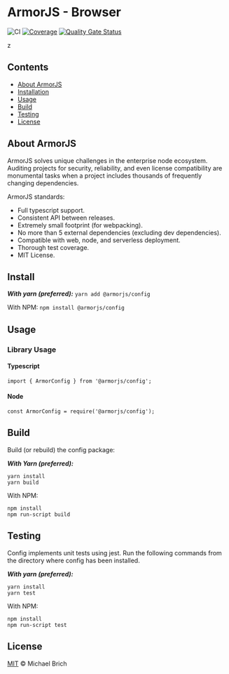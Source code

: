 # ArmorJS - Browser

![CI](https://github.com/armorjs/browser/workflows/CI/badge.svg?branch=master) [![Coverage](https://sonarcloud.io/api/project_badges/measure?project=armorjs_browser&metric=coverage)](https://sonarcloud.io/dashboard?id=armorjs_browser) [![Quality Gate Status](https://sonarcloud.io/api/project_badges/measure?project=armorjs_browser&metric=alert_status)](https://sonarcloud.io/dashboard?id=armorjs_browser)

z
## Contents
- [About ArmorJS](#about-armorjs)
- [Installation](#Installation)
- [Usage](#usage)
- [Build](#build)
- [Testing](#testing)
- [License](#license)

## About ArmorJS
ArmorJS solves unique challenges in the enterprise node ecosystem. Auditing projects for security, reliability, and even license compatibility are monumental tasks when a project includes thousands of frequently changing dependencies.

ArmorJS standards:
* Full typescript support.
* Consistent API between releases.
* Extremely small footprint (for webpacking).
* No more than 5 external dependencies (excluding dev dependencies).
* Compatible with web, node, and serverless deployment.
* Thorough test coverage.
* MIT License.


## Install

***With yarn (preferred):***
```yarn add @armorjs/config```

With NPM:
```npm install @armorjs/config```

## Usage

### Library Usage

#### Typescript
```
import { ArmorConfig } from '@armorjs/config';
```

#### Node
```
const ArmorConfig = require('@armorjs/config');
```

## Build
Build (or rebuild) the config package:

***With Yarn (preferred):***
```
yarn install
yarn build
```

With NPM:
```
npm install
npm run-script build
```
## Testing

Config implements unit tests using jest. Run the following commands from the directory where config has been installed.

***With yarn (preferred):***
```
yarn install
yarn test
```

With NPM:
```
npm install
npm run-script test
```

## License
[MIT](LICENSE) &copy; Michael Brich